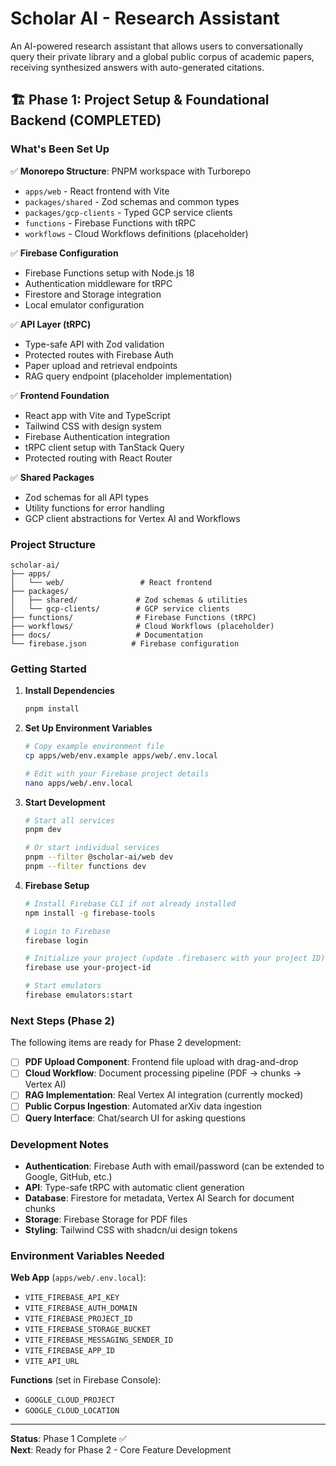 # Scholar AI - Research Assistant

An AI-powered research assistant that allows users to conversationally query their private library and a global public corpus of academic papers, receiving synthesized answers with auto-generated citations.

## 🏗️ Phase 1: Project Setup & Foundational Backend (COMPLETED)

### What's Been Set Up

✅ **Monorepo Structure**: PNPM workspace with Turborepo
- `apps/web` - React frontend with Vite
- `packages/shared` - Zod schemas and common types
- `packages/gcp-clients` - Typed GCP service clients
- `functions` - Firebase Functions with tRPC
- `workflows` - Cloud Workflows definitions (placeholder)

✅ **Firebase Configuration**
- Firebase Functions setup with Node.js 18
- Authentication middleware for tRPC
- Firestore and Storage integration
- Local emulator configuration

✅ **API Layer (tRPC)**
- Type-safe API with Zod validation
- Protected routes with Firebase Auth
- Paper upload and retrieval endpoints
- RAG query endpoint (placeholder implementation)

✅ **Frontend Foundation**
- React app with Vite and TypeScript
- Tailwind CSS with design system
- Firebase Authentication integration
- tRPC client setup with TanStack Query
- Protected routing with React Router

✅ **Shared Packages**
- Zod schemas for all API types
- Utility functions for error handling
- GCP client abstractions for Vertex AI and Workflows

### Project Structure

```
scholar-ai/
├── apps/
│   └── web/                 # React frontend
├── packages/
│   ├── shared/             # Zod schemas & utilities
│   └── gcp-clients/        # GCP service clients
├── functions/              # Firebase Functions (tRPC)
├── workflows/              # Cloud Workflows (placeholder)
├── docs/                   # Documentation
└── firebase.json          # Firebase configuration
```

### Getting Started

1. **Install Dependencies**
   ```bash
   pnpm install
   ```

2. **Set Up Environment Variables**
   ```bash
   # Copy example environment file
   cp apps/web/env.example apps/web/.env.local
   
   # Edit with your Firebase project details
   nano apps/web/.env.local
   ```

3. **Start Development**
   ```bash
   # Start all services
   pnpm dev
   
   # Or start individual services
   pnpm --filter @scholar-ai/web dev
   pnpm --filter functions dev
   ```

4. **Firebase Setup**
   ```bash
   # Install Firebase CLI if not already installed
   npm install -g firebase-tools
   
   # Login to Firebase
   firebase login
   
   # Initialize your project (update .firebaserc with your project ID)
   firebase use your-project-id
   
   # Start emulators
   firebase emulators:start
   ```

### Next Steps (Phase 2)

The following items are ready for Phase 2 development:

- [ ] **PDF Upload Component**: Frontend file upload with drag-and-drop
- [ ] **Cloud Workflow**: Document processing pipeline (PDF → chunks → Vertex AI)
- [ ] **RAG Implementation**: Real Vertex AI integration (currently mocked)
- [ ] **Public Corpus Ingestion**: Automated arXiv data ingestion
- [ ] **Query Interface**: Chat/search UI for asking questions

### Development Notes

- **Authentication**: Firebase Auth with email/password (can be extended to Google, GitHub, etc.)
- **API**: Type-safe tRPC with automatic client generation
- **Database**: Firestore for metadata, Vertex AI Search for document chunks
- **Storage**: Firebase Storage for PDF files
- **Styling**: Tailwind CSS with shadcn/ui design tokens

### Environment Variables Needed

**Web App** (`apps/web/.env.local`):
- `VITE_FIREBASE_API_KEY`
- `VITE_FIREBASE_AUTH_DOMAIN`
- `VITE_FIREBASE_PROJECT_ID`
- `VITE_FIREBASE_STORAGE_BUCKET`
- `VITE_FIREBASE_MESSAGING_SENDER_ID`
- `VITE_FIREBASE_APP_ID`
- `VITE_API_URL`

**Functions** (set in Firebase Console):
- `GOOGLE_CLOUD_PROJECT`
- `GOOGLE_CLOUD_LOCATION`

---

**Status**: Phase 1 Complete ✅  
**Next**: Ready for Phase 2 - Core Feature Development